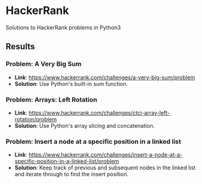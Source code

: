 # HackerRank
Solutions to HackerRank problems in Python3

## Results
### Problem: A Very Big Sum
- **Link**: https://www.hackerrank.com/challenges/a-very-big-sum/problem
- **Solution**: Use Python's built-in sum function.

### Problem: Arrays: Left Rotation
- **Link**: https://www.hackerrank.com/challenges/ctci-array-left-rotation/problem
- **Solution**: Use Python's array slicing and concatenation.

### Problem: Insert a node at a specific position in a linked list
- **Link**: https://www.hackerrank.com/challenges/insert-a-node-at-a-specific-position-in-a-linked-list/problem
- **Solution**: Keep track of previous and subsequent nodes in the linked list and iterate through to find the insert position.

